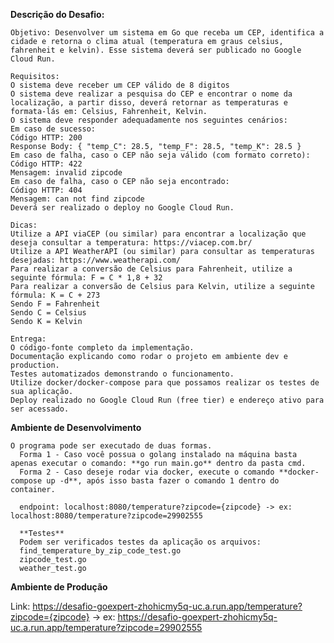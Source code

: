 **Descrição do Desafio:**

    Objetivo: Desenvolver um sistema em Go que receba um CEP, identifica a cidade e retorna o clima atual (temperatura em graus celsius, fahrenheit e kelvin). Esse sistema deverá ser publicado no Google Cloud Run.
    
    Requisitos:
    O sistema deve receber um CEP válido de 8 digitos
    O sistema deve realizar a pesquisa do CEP e encontrar o nome da localização, a partir disso, deverá retornar as temperaturas e formata-lás em: Celsius, Fahrenheit, Kelvin.
    O sistema deve responder adequadamente nos seguintes cenários:
    Em caso de sucesso:
    Código HTTP: 200
    Response Body: { "temp_C": 28.5, "temp_F": 28.5, "temp_K": 28.5 }
    Em caso de falha, caso o CEP não seja válido (com formato correto):
    Código HTTP: 422
    Mensagem: invalid zipcode
    ​​​Em caso de falha, caso o CEP não seja encontrado:
    Código HTTP: 404
    Mensagem: can not find zipcode
    Deverá ser realizado o deploy no Google Cloud Run.
    
    Dicas:
    Utilize a API viaCEP (ou similar) para encontrar a localização que deseja consultar a temperatura: https://viacep.com.br/
    Utilize a API WeatherAPI (ou similar) para consultar as temperaturas desejadas: https://www.weatherapi.com/
    Para realizar a conversão de Celsius para Fahrenheit, utilize a seguinte fórmula: F = C * 1,8 + 32
    Para realizar a conversão de Celsius para Kelvin, utilize a seguinte fórmula: K = C + 273
    Sendo F = Fahrenheit
    Sendo C = Celsius
    Sendo K = Kelvin
    
    Entrega:
    O código-fonte completo da implementação.
    Documentação explicando como rodar o projeto em ambiente dev e production.
    Testes automatizados demonstrando o funcionamento.
    Utilize docker/docker-compose para que possamos realizar os testes de sua aplicação.
    Deploy realizado no Google Cloud Run (free tier) e endereço ativo para ser acessado.

**Ambiente de Desenvolvimento**

    O programa pode ser executado de duas formas. 
      Forma 1 - Caso você possua o golang instalado na máquina basta apenas executar o comando: **go run main.go** dentro da pasta cmd. 
      Forma 2 - Caso deseje rodar via docker, execute o comando **docker-compose up -d**, após isso basta fazer o comando 1 dentro do container.

      endpoint: localhost:8080/temperature?zipcode={zipcode} -> ex: localhost:8080/temperature?zipcode=29902555

      **Testes** 
      Podem ser verificados testes da aplicação os arquivos:
      find_temperature_by_zip_code_test.go
      zipcode_test.go
      weather_test.go
      
    
**Ambiente de Produção**

   Link: https://desafio-goexpert-zhohicmy5q-uc.a.run.app/temperature?zipcode={zipcode} -> ex: https://desafio-goexpert-zhohicmy5q-uc.a.run.app/temperature?zipcode=29902555


      

      



